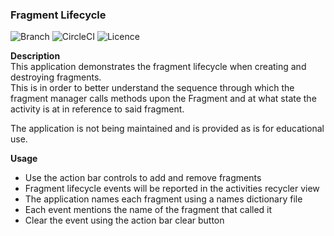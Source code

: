 ### Fragment Lifecycle
![Branch](https://img.shields.io/badge/branch-master-blue.svg)
![CircleCI](https://circleci.com/gh/ashdavies/fragment-lifecycle/tree/master.svg?style=shield)
![Licence](https://img.shields.io/badge/licence-Apache%202.0-yellow.svg)  

**Description**  
This application demonstrates the fragment lifecycle when creating and destroying fragments.  
This is in order to better understand the sequence through which the fragment manager calls 
methods upon the Fragment and at what state the activity is at in reference to said fragment.  

The application is not being maintained and is provided as is for educational use.

**Usage**  
- Use the action bar controls to add and remove fragments  
- Fragment lifecycle events will be reported in the activities recycler view  
- The application names each fragment using a names dictionary file  
- Each event mentions the name of the fragment that called it  
- Clear the event using the action bar clear button

